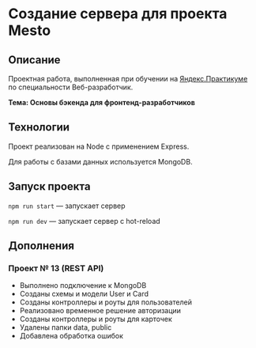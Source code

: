 # Создание сервера для проекта Mesto

## Описание

Проектная работа, выполненная при обучении на [Яндекс.Практикуме](https://praktikum.yandex.ru/)
по специальности Веб-разработчик.

**Тема: Основы бэкенда для фронтенд-разработчиков**


## Технологии

Проект реализован на Node с применением Express.

Для работы с базами данных используется MongoDB.


## Запуск проекта

`npm run start` — запускает сервер

`npm run dev` — запускает сервер с hot-reload


## Дополнения

### Проект № 13 (REST API)

* Выполнено подключение к MongoDB
* Созданы схемы и модели User и Card
* Созданы контроллеры и роуты для пользователей
* Реализовано временное решение авторизации
* Созданы контроллеры и роуты для карточек
* Удалены папки data, public
* Добавлена обработка ошибок


